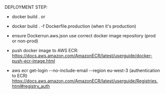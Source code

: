 DEPLOYMENT STEP:
- docker build . 
or 
- docker build . -f Dockerfile.production  (when it's production)
- ensure Dockerrun.aws.json use correct docker image repository (prod or non-prod)

- push docker image to AWS ECR: https://docs.aws.amazon.com/AmazonECR/latest/userguide/docker-push-ecr-image.html
- aws ecr get-login --no-include-email --region eu-west-3 (authentication to ECR)
https://docs.aws.amazon.com/AmazonECR/latest/userguide/Registries.html#registry_auth
